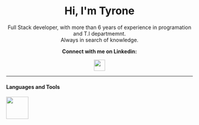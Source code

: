 <h1 align="center">Hi, I'm Tyrone</h1>
<p align="center">Full Stack developer, with more than 6 years of experience in programation and T.I departmemnt. <br/> Always in search of knowledge.
</p>

<p align="center"><b>Connect with me on Linkedin:</b></p>
<p align="center"><a href="https://www.linkedin.com/in/tyrone-amorim/"><img height="30" src="http://trustdeveloper.com.br/profiles/github/img/linkedin.png" /></a></p>
<hr/>

<h4>Languages and Tools</h4>

<img src="http://trustdeveloper.com.br/profiles/github/img/linguagens.png" height="60" />
